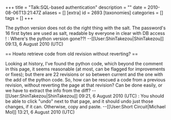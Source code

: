 +++
title = "Talk:SQL-based authentication"
description = ""
date = 2010-08-06T13:21:47Z
aliases = []
[extra]
id = 2693
[taxonomies]
categories = []
tags = []
+++

The python version does not do the right thing with the salt. The password's 16 first bytes are used as salt,
readable by everyone in clear with DB access !
: Where's the python version gone??! --[[User:ShinTakezou|ShinTakezou]] 09:13, 6 August 2010 (UTC)

== Howto retrieve code from old revision without reverting? ==

Looking at history, I've found the python code, which beyond the comment in this page, it seems reasonable (at most, can be flagged for improvements or fixes); but there are 22 revisions or so between current and the one with the add of the python code. So, how can be rescued a code from a previous revision, without reverting the page at that revision? Can be done easily, or we have to extract the info from the diff? --[[User:ShinTakezou|ShinTakezou]] 09:21, 6 August 2010 (UTC)
: You should be able to click "undo" next to that page, and it should undo just those changes, if it can. Otherwise, copy and paste. --[[User:Short Circuit|Michael Mol]] 13:21, 6 August 2010 (UTC)
